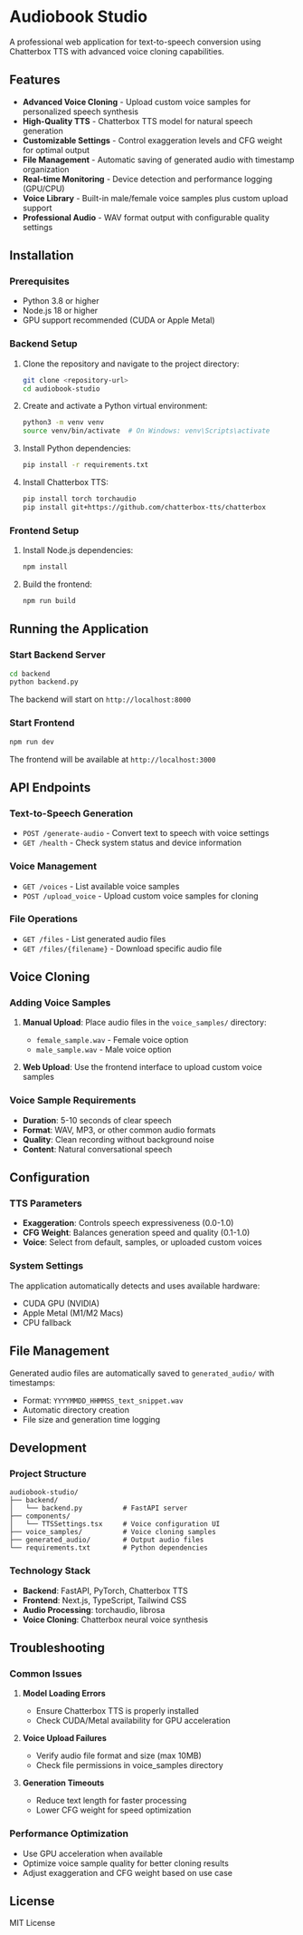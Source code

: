 # Audiobook Studio

A professional web application for text-to-speech conversion using Chatterbox TTS with advanced voice cloning capabilities.

## Features

- **Advanced Voice Cloning** - Upload custom voice samples for personalized speech synthesis
- **High-Quality TTS** - Chatterbox TTS model for natural speech generation
- **Customizable Settings** - Control exaggeration levels and CFG weight for optimal output
- **File Management** - Automatic saving of generated audio with timestamp organization
- **Real-time Monitoring** - Device detection and performance logging (GPU/CPU)
- **Voice Library** - Built-in male/female voice samples plus custom upload support
- **Professional Audio** - WAV format output with configurable quality settings

## Installation

### Prerequisites

- Python 3.8 or higher
- Node.js 18 or higher
- GPU support recommended (CUDA or Apple Metal)

### Backend Setup

1. Clone the repository and navigate to the project directory:
   ```bash
   git clone <repository-url>
   cd audiobook-studio
   ```

2. Create and activate a Python virtual environment:
   ```bash
   python3 -m venv venv
   source venv/bin/activate  # On Windows: venv\Scripts\activate
   ```

3. Install Python dependencies:
   ```bash
   pip install -r requirements.txt
   ```

4. Install Chatterbox TTS:
   ```bash
   pip install torch torchaudio
   pip install git+https://github.com/chatterbox-tts/chatterbox
   ```

### Frontend Setup

1. Install Node.js dependencies:
   ```bash
   npm install
   ```

2. Build the frontend:
   ```bash
   npm run build
   ```

## Running the Application

### Start Backend Server

```bash
cd backend
python backend.py
```

The backend will start on `http://localhost:8000`

### Start Frontend

```bash
npm run dev
```

The frontend will be available at `http://localhost:3000`

## API Endpoints

### Text-to-Speech Generation
- `POST /generate-audio` - Convert text to speech with voice settings
- `GET /health` - Check system status and device information

### Voice Management
- `GET /voices` - List available voice samples
- `POST /upload_voice` - Upload custom voice samples for cloning

### File Operations
- `GET /files` - List generated audio files
- `GET /files/{filename}` - Download specific audio file

## Voice Cloning

### Adding Voice Samples

1. **Manual Upload**: Place audio files in the `voice_samples/` directory:
   - `female_sample.wav` - Female voice option
   - `male_sample.wav` - Male voice option

2. **Web Upload**: Use the frontend interface to upload custom voice samples

### Voice Sample Requirements

- **Duration**: 5-10 seconds of clear speech
- **Format**: WAV, MP3, or other common audio formats
- **Quality**: Clean recording without background noise
- **Content**: Natural conversational speech

## Configuration

### TTS Parameters

- **Exaggeration**: Controls speech expressiveness (0.0-1.0)
- **CFG Weight**: Balances generation speed and quality (0.1-1.0)
- **Voice**: Select from default, samples, or uploaded custom voices

### System Settings

The application automatically detects and uses available hardware:
- CUDA GPU (NVIDIA)
- Apple Metal (M1/M2 Macs)
- CPU fallback

## File Management

Generated audio files are automatically saved to `generated_audio/` with timestamps:
- Format: `YYYYMMDD_HHMMSS_text_snippet.wav`
- Automatic directory creation
- File size and generation time logging

## Development

### Project Structure

```
audiobook-studio/
├── backend/
│   └── backend.py          # FastAPI server
├── components/
│   └── TTSSettings.tsx     # Voice configuration UI
├── voice_samples/          # Voice cloning samples
├── generated_audio/        # Output audio files
└── requirements.txt        # Python dependencies
```

### Technology Stack

- **Backend**: FastAPI, PyTorch, Chatterbox TTS
- **Frontend**: Next.js, TypeScript, Tailwind CSS
- **Audio Processing**: torchaudio, librosa
- **Voice Cloning**: Chatterbox neural voice synthesis

## Troubleshooting

### Common Issues

1. **Model Loading Errors**
   - Ensure Chatterbox TTS is properly installed
   - Check CUDA/Metal availability for GPU acceleration

2. **Voice Upload Failures**
   - Verify audio file format and size (max 10MB)
   - Check file permissions in voice_samples directory

3. **Generation Timeouts**
   - Reduce text length for faster processing
   - Lower CFG weight for speed optimization

### Performance Optimization

- Use GPU acceleration when available
- Optimize voice sample quality for better cloning results
- Adjust exaggeration and CFG weight based on use case

## License

MIT License
